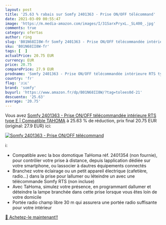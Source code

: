 ```yaml
---
layout: post
title: '25.63 % rabais sur Somfy 2401363 - Prise ON/OFF télécommand'
date: 2021-03-09 00:55:47
image: 'https://m.media-amazon.com/images/I/31SarxPryxL._SL400_.jpg'
comments: true
category: ofertas
author: ring
slug: 'B01N68II8W-fr Somfy 2401363 - Prise ON/OFF télécommandée intérieure RTS...'
sku: 'B01N68II8W-fr'
tags: [  ]
actualPrice: 20.75 EUR
currency: EUR
price: 20.75
comparePrice: 27.9 EUR
prodname: 'Somfy 2401363 - Prise ON/OFF télécommandée intérieure RTS type E | Compatible TAHOMA'
country: 'fr'
flag: '🇫🇷'
brand: 'somfy'
buyurl: 'https://www.amazon.fr/dp/B01N68II8W/?tag=tolees0d-21'
descuento: '25.63'
average: '20.75'
---
```


Vous avez [Somfy 2401363 - Prise ON/OFF télécommandée intérieure RTS type E | Compatible TAHOMA](https://www.amazon.fr/dp/B01N68II8W/?tag=tolees0d-21)  à  25.63 % de réduction, prix final  20.75 EUR (original: 27.9 EUR) ici:

[![Somfy 2401363 - Prise ON/OFF télécommand](https://m.media-amazon.com/images/I/31SarxPryxL._SL400_.jpg)](https://www.amazon.fr/dp/B01N68II8W/?tag=tolees0d-21)

ℹ️:

- Compatible avec la box domotique TaHoma réf. 2401354 (non fournie), pour contrôler votre prise à distance, depuis lapplication dédiée sur votre smartphone, ou lassocier à dautres équipements connectés
- Branchez votre éclairage ou un petit appareil électrique (cafetière, radio...) dans la prise pour lallumer ou léteindre un avec une télécommande Somfy RTS (non incluse)
- Avec TaHoma, simulez votre présence, en programmant dallumer et déteindre la lampe branchée dans cette prise lorsque vous êtes loin de votre domicile
- Portée radio champ libre 30 m qui assurera une portée radio suffisante pour votre intérieur

[🛒 Achetez-le maintenant!!](https://www.amazon.fr/dp/B01N68II8W/?tag=tolees0d-21)
